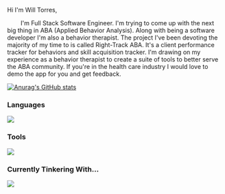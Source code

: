 Hi I'm Will Torres, 

&nbsp;&nbsp;&nbsp;&nbsp;&nbsp;&nbsp;&nbsp;&nbsp;I'm Full Stack Software Engineer. I'm trying to come up with the next big thing in ABA (Applied Behavior Analysis). Along with being a software developer I'm also a behavior therapist. The project I've been devoting the majority of my time to is called Right-Track ABA. It's a client performance tracker for behaviors and skill acquisition tracker. I'm drawing on my experience as a behavior therapist to create a suite of tools to better serve the ABA community. If you're in the health care industry I would love to demo the app for you and get feedback.

  
[![Anurag's GitHub stats](https://github-readme-stats.vercel.app/api?username=wtorresjr&theme=gruvbox)](https://github.com/anuraghazra/github-readme-stats)

<h3>Languages</h3>
<img src="https://skillicons.dev/icons?i=js,python,react,redux,flask,html,css,nodejs,expressjs"/>
<h3>Tools</h3>
<img src="https://skillicons.dev/icons?i=postgres,sqlite,sequelize,bootstrap,git,github,docker,vscode,postman,vite,tailwind"/>
<h3>Currently Tinkering With...</h3>
<img src="https://skillicons.dev/icons?i=graphql,typescript,mongodb,aws"/>


<!--
**wtorresjr/wtorresjr** is a ✨ _special_ ✨ repository because its `README.md` (this file) appears on your GitHub profile.

Here are some ideas to get you started:

- 🔭 I’m currently working on ...
- 🌱 I’m currently learning ...
- 👯 I’m looking to collaborate on ...
- 🤔 I’m looking for help with ...
- 💬 Ask me about ...
- 📫 How to reach me: ...
- 😄 Pronouns: ...
- ⚡ Fun fact: ...
-->
